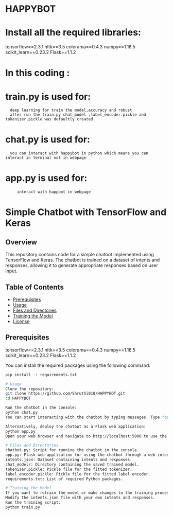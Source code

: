# HAPPYBOT
# Install all the required libraries:
tensorflow==2.3.1
nltk==3.5
colorama==0.4.3
numpy==1.18.5
scikit_learn==0.23.2
Flask==1.1.2

# In this coding :
  # train.py is used for:
      deep learning for train the model,accuracy and robust 
      after run the train.py chat_model ,label_encoder.pickle and tokenizer.pickle was defaultly created
  # chat.py is used for:
      you can interact with happybot in python which means you can interact in terminal not in webpage 
  # app.py is used for:
         interact with happbot in webpage   
# Simple Chatbot with TensorFlow and Keras

## Overview
This repository contains code for a simple chatbot implemented using TensorFlow and Keras. The chatbot is trained on a dataset of intents and responses, allowing it to generate appropriate responses based on user input.

## Table of Contents
- [Prerequisites](#prerequisites)
- [Usage](#usage)
- [Files and Directories](#files-and-directories)
- [Training the Model](#training-the-model)
- [License](#license)

## Prerequisites
tensorflow==2.3.1
nltk==3.5
colorama==0.4.3
numpy==1.18.5
scikit_learn==0.23.2
Flask==1.1.2


You can install the required packages using the following command:
```bash
pip install -r requirements.txt

# Usage
Clone the repository:
git clone https://github.com/Shruthi018/HAPPYBOT.git
cd HAPPYBOT

Run the chatbot in the console:
python chat.py
You can start interacting with the chatbot by typing messages. Type "quit" to exit the chat.

Alternatively, deploy the chatbot as a Flask web application:
python app.py
Open your web browser and navigate to http://localhost:5000 to use the chatbot through a simple web interface.

# Files and Directories
chatbot.py: Script for running the chatbot in the console.
app.py: Flask web application for using the chatbot through a web interface.
intents.json: Dataset containing intents and responses.
chat_model/: Directory containing the saved trained model.
tokenizer.pickle: Pickle file for the fitted tokenizer.
label_encoder.pickle: Pickle file for the fitted label encoder.
requirements.txt: List of required Python packages.

# Training the Model
If you want to retrain the model or make changes to the training process:
Modify the intents.json file with your own intents and responses.
Run the training script:
python train.py
